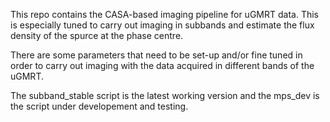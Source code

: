 This repo contains the CASA-based imaging pipeline for uGMRT data. This is especially tuned to carry out imaging in subbands and estimate the flux density of the spurce at the phase centre.

There are some parameters that need to be set-up and/or fine tuned in order to carry out imaging with the data acquired in different bands of the uGMRT.

The subband_stable script is the latest working version and the mps_dev is the script under developement and testing.
